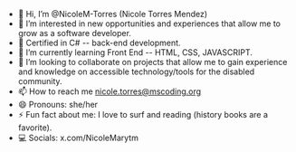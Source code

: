 - 👋 Hi, I’m @NicoleM-Torres (Nicole Torres Mendez)
- 👀 I’m interested in new opportunities and experiences that allow me to grow as a software developer.
- 📜 Certified in C# -- back-end development.
- 🌱 I’m currently learning Front End -- HTML, CSS, JAVASCRIPT.
- 💞️ I’m looking to collaborate on projects that allow me to gain experience and knowledge on accessible technology/tools for the disabled community.
- 📫 How to reach me nicole.torres@mscoding.org
- 😄 Pronouns: she/her
- ⚡ Fun fact about me: I love to surf and reading (history books are a favorite). 
- 💻 Socials: 
    x.com/NicoleMarytm
    
    
